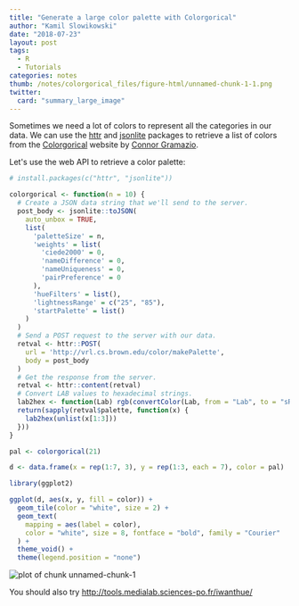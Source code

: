 ```yaml
---
title: "Generate a large color palette with Colorgorical"
author: "Kamil Slowikowski"
date: "2018-07-23"
layout: post
tags:
  - R
  - Tutorials
categories: notes
thumb: /notes/colorgorical_files/figure-html/unnamed-chunk-1-1.png
twitter:
  card: "summary_large_image"
---
```


Sometimes we need a lot of colors to represent all the categories in our data.
We can use the [httr] and [jsonlite] packages to retrieve a list of colors from
the [Colorgorical] website by [Connor Gramazio].

[Connor Gramazio]: https://github.com/connorgr

<!--more-->

Let's use the web API to retrieve a color palette:

[httr]: https://httr.r-lib.org
[jsonlite]: https://github.com/jeroen/jsonlite
[Colorgorical]: http://vrl.cs.brown.edu/color



```r
# install.packages(c("httr", "jsonlite"))

colorgorical <- function(n = 10) {
  # Create a JSON data string that we'll send to the server.
  post_body <- jsonlite::toJSON(
    auto_unbox = TRUE,
    list(
      'paletteSize' = n,
      'weights' = list(
        'ciede2000' = 0,
        'nameDifference' = 0,
        'nameUniqueness' = 0,
        'pairPreference' = 0
      ),
      'hueFilters' = list(),
      'lightnessRange' = c("25", "85"),
      'startPalette' = list()
    )
  )
  # Send a POST request to the server with our data.
  retval <- httr::POST(
    url = 'http://vrl.cs.brown.edu/color/makePalette',
    body = post_body
  )
  # Get the response from the server.
  retval <- httr::content(retval)
  # Convert LAB values to hexadecimal strings.
  lab2hex <- function(Lab) rgb(convertColor(Lab, from = "Lab", to = "sRGB"))
  return(sapply(retval$palette, function(x) {
    lab2hex(unlist(x[1:3]))
  }))
}

pal <- colorgorical(21)

d <- data.frame(x = rep(1:7, 3), y = rep(1:3, each = 7), color = pal)

library(ggplot2)

ggplot(d, aes(x, y, fill = color)) +
  geom_tile(color = "white", size = 2) +
  geom_text(
    mapping = aes(label = color),
    color = "white", size = 8, fontface = "bold", family = "Courier"
  ) +
  theme_void() +
  theme(legend.position = "none")
```

![plot of chunk unnamed-chunk-1](/notes/colorgorical_files/figure-html/unnamed-chunk-1-1.png)


You should also try <http://tools.medialab.sciences-po.fr/iwanthue/>


